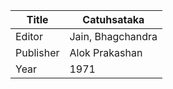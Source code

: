 |Title | Catuhsataka 
| --- | --- 
|Editor | Jain, Bhagchandra
|Publisher | Alok Prakashan
|Year | 1971